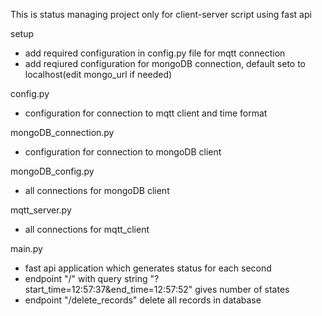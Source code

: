 This is status managing project only for  client-server script using fast api

setup
  - add required configuration in config.py file for mqtt connection
  - add reqiured configuration for mongoDB connection, default seto to localhost(edit mongo_url if needed)

config.py 
  - configuration for connection to mqtt client and time format

mongoDB_connection.py
  - configuration for connection to mongoDB client

mongoDB_config.py
  - all connections for mongoDB client

mqtt_server.py
  - all connections for mqtt_client

main.py
  - fast api application which generates status for each second
  - endpoint "/" with query string "?start_time=12:57:37&end_time=12:57:52" gives number of states
  - endpoint "/delete_records" delete all records in database
